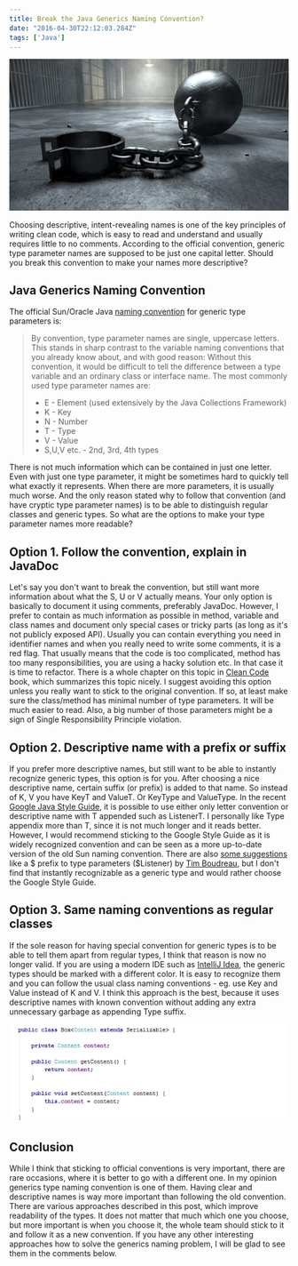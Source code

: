 ```yaml
---
title: Break the Java Generics Naming Convention?
date: "2016-04-30T22:12:03.284Z"
tags: ['Java']
---
```

![featured-image](./break-java-generics-maning-convention.jpg)

Choosing descriptive, intent-revealing names is one of the key principles of writing clean code, which is easy to read and understand and usually requires little to no comments. According to the official convention, generic type parameter names are supposed to be just one capital letter. Should you break this convention to make your names more descriptive?

Java Generics Naming Convention
-------------------------------

The official Sun/Oracle Java [naming convention](https://docs.oracle.com/javase/tutorial/java/generics/types.html) for generic type parameters is:

> By convention, type parameter names are single, uppercase letters. This stands in sharp contrast to the variable naming conventions that you already know about, and with good reason: Without this convention, it would be difficult to tell the difference between a type variable and an ordinary class or interface name. The most commonly used type parameter names are:
>
> -   E - Element (used extensively by the Java Collections Framework)
> -   K - Key
> -   N - Number
> -   T - Type
> -   V - Value
> -   S,U,V etc. - 2nd, 3rd, 4th types

There is not much information which can be contained in just one letter. Even with just one type parameter, it might be sometimes hard to quickly tell what exactly it represents. When there are more parameters, it is usually much worse. And the only reason stated why to follow that convention (and have cryptic type parameter names) is to be able to distinguish regular classes and generic types. So what are the options to make your type parameter names more readable?

Option 1. Follow the convention, explain in JavaDoc
---------------------------------------------------

Let\'s say you don\'t want to break the convention, but still want more information about what the S, U or V actually means. Your only option is basically to document it using comments, preferably JavaDoc. However, I prefer to contain as much information as possible in method, variable and class names and document only special cases or tricky parts (as long as it\'s not publicly exposed API). Usually you can contain everything you need in identifier names and when you really need to write some comments, it is a red flag. That usually means that the code is too complicated, method has too many responsibilities, you are using a hacky solution etc. In that case it is time to refactor. There is a whole chapter on this topic in [Clean Code](https://books.google.cz/books/about/Clean_Code.html?id=dwSfGQAACAAJ&redir_esc=y) book, which summarizes this topic nicely. I suggest avoiding this option unless you really want to stick to the original convention. If so, at least make sure the class/method has minimal number of type parameters. It will be much easier to read. Also, a big number of those parameters might be a sign of Single Responsibility Principle violation.

Option 2. Descriptive name with a prefix or suffix
--------------------------------------------------

If you prefer more descriptive names, but still want to be able to instantly recognize generic types, this option is for you. After choosing a nice descriptive name, certain suffix (or prefix) is added to that name. So instead of K, V you have KeyT and ValueT. Or KeyType and ValueType. In the recent [Google Java Style Guide](https://google.github.io/styleguide/javaguide.html#s5.2.8-type-variable-names), it is possible to use either only letter convention or descriptive name with T appended such as ListenerT. I personally like Type appendix more than T, since it is not much longer and it reads better. However, I would recommend sticking to the Google Style Guide as it is widely recognized convention and can be seen as a more up-to-date version of the old Sun naming convention. There are also [some suggestions](https://dzone.com/articles/naming-conventions) like a \$ prefix to type parameters (\$Listener) by [Tim Boudreau](https://dzone.com/users/18/tim.html), but I don\'t find that instantly recognizable as a generic type and would rather choose the Google Style Guide.

Option 3. Same naming conventions as regular classes
----------------------------------------------------

If the sole reason for having special convention for generic types is to be able to tell them apart from regular types, I think that reason is now no longer valid. If you are using a modern IDE such as [IntelliJ Idea](https://www.jetbrains.com/idea/), the generic types should be marked with a different color. It is easy to recognize them and you can follow the usual class naming conventions - eg. use Key and Value instead of K and V. I think this approach is the best, because it uses descriptive names with known convention without adding any extra unnecessary garbage as appending Type suffix.

![IntelliJ Idea - type parameter has a different color](./idea-type-color.png)

Conclusion
----------

While I think that sticking to official conventions is very important, there are rare occasions, where it is better to go with a different one. In my opinion generics type naming convention is one of them. Having clear and descriptive names is way more important than following the old convention. There are various approaches described in this post, which improve readability of the types. It does not matter that much which one you choose, but more important is when you choose it, the whole team should stick to it and follow it as a new convention. If you have any other interesting approaches how to solve the generics naming problem, I will be glad to see them in the comments below.

